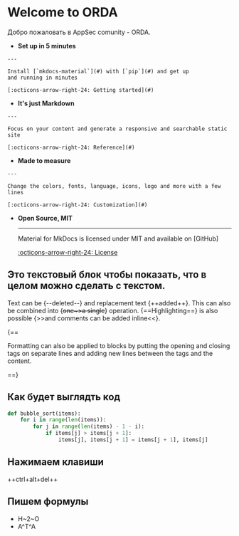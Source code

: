 # Welcome to ORDA

Добро пожаловать в AppSec comunity - ORDA.

<div class="grid cards" markdown>

-    __Set up in 5 minutes__

    ---

    Install [`mkdocs-material`](#) with [`pip`](#) and get up
    and running in minutes

    [:octicons-arrow-right-24: Getting started](#)

-    __It's just Markdown__

    ---

    Focus on your content and generate a responsive and searchable static site

    [:octicons-arrow-right-24: Reference](#)

-    __Made to measure__

    ---

    Change the colors, fonts, language, icons, logo and more with a few lines

    [:octicons-arrow-right-24: Customization](#)

-   __Open Source, MIT__

    ---

    Material for MkDocs is licensed under MIT and available on [GitHub]

    [:octicons-arrow-right-24: License](#)

</div>

## Это текстовый блок чтобы показать, что в целом можно сделать с текстом.

Text can be {--deleted--} and replacement text {++added++}. This can also be
combined into {~~one~>a single~~} operation. {==Highlighting==} is also
possible {>>and comments can be added inline<<}.

{==

Formatting can also be applied to blocks by putting the opening and closing
tags on separate lines and adding new lines between the tags and the content.

==}

## Как будет выглядть код

``` py title="bubble_sort.py"
def bubble_sort(items):
    for i in range(len(items)):
        for j in range(len(items) - 1 - i):
            if items[j] > items[j + 1]:
                items[j], items[j + 1] = items[j + 1], items[j]
```
## Нажимаем клавиши

++ctrl+alt+del++

## Пишем формулы

- H~2~O
- A^T^A

[^1]:
    А вот тут мы тестируем FootNotes. Можно их к примеру оставлять в постах где есть *